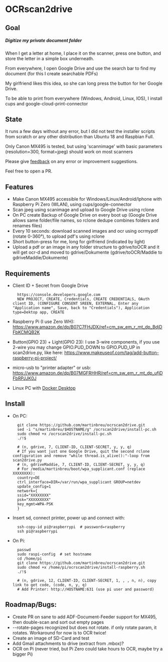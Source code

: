 # OCRscan2drive

## Goal
##### Digitize my private document folder
When I get a letter at home, I place it on the scanner, press one button, and store the letter in a simple box underneath.

From everywhere, I open Google Drive and use the search bar to find my document (for this I create searchable PDFs)

My girlfriend likes this idea, so she can long press the button for her Google Drive.

To be able to print from everywhere (Windows, Android, Linux, IOS), I install cups and google-cloud-print-connector

## State
It runs a few days without any error, but I did not test the installer scripts from scratch or any other distribution than Ubuntu 18 and Raspbian Full.

Only Canon MX495 is tested, but using 'scannimage' with basic parameters (resolution=300, format=jpeg) should work on most scanners

Please give [feedback](https://github.com/martinbreu/ocrscan2drive/issues/new) on any error or improvement suggestions.

Feel free to open a PR.

## Features
* Make Canon MX495 accessible for Windows/Linux/Android/Iphone with Raspberry Pi Zero (WLAN), using cups/google-connector
* Scan jpeg using scanimage and upload to Google Drive using rclone
* On PC create Backup of Google Drive on every boot up (Google Drive allows same folder/file names, so rclone dedupe combines folders and renames files)
* Every 10 seconds: download scanned images and ocr using ocrmypdf (rotate 0-360°), to upload pdf's using rclone
* Short button-press for me, long for girlfriend (indicated by light)
* Upload a pdf or an image in any folder structure to gdrive/toOCR and it will get ocr-d and moved to gdrive/Dokumente (gdrive/toOCR/Maddie to gdriveMaddie/Dokumente)

## Requirements
* Client ID + Secret from Google Drive

        https://console.developers.google.com
        NEW PROJECT, CREATE, Credentials, CREATE CREDENTIALS, OAuth client ID, (CONFIGURE CONSENT SREEN, EXTERNAL, Enter any "Application name", Save, back to "Credentials"), Application type=Dektop app, CREATE

* Raspberry Pi (I use Zero WH): https://www.amazon.de/dp/B07C7FHJDX/ref=cm_sw_em_r_mt_dp_BdjDFbKCMQB2K
* Button(GPIO 23) + Light(GPIO 23): I use 3-wire components, if you use 2-wire you may change GPIO.PUD_DOWN to GPIO.PUD_UP in scan2drive.py, like here: https://www.makeuseof.com/tag/add-button-raspberry-pi-project/
* micro-usb to "printer adapter" or usb: https://www.amazon.de/dp/B07MGFRHHR/ref=cm_sw_em_r_mt_dp_ufjDFbRPJJK0J
* Linux PC with [Docker Desktop](https://hub.docker.com/search?q=&type=edition&offering=community&operating_system=linux)


## Install
* On PC:

        git clone https://github.com/martinbreu/ocrscan2drive.git
        sed -i "s/martinbreu/$HOSTNAME/g" /ocrscan2drive/install-pc.sh
        sudo chmod +x /ocrscan2drive/install-pc.sh
        ./!$
        
        # (n, gdrive, 7, CLIENT-ID, CLIENT-SECRET, y, y, q)
        # If you want just one Google Drive, quit the second rclone configuration and remove "while thread.is_alive():"-loop from scan2drive.py
        # (n, gdriveMaddie, 7, CLIENT-ID, CLIENT-SECRET, y, y, q)
        # For /media/martinbreu/boot/wpa_supplicant.conf (replace XXXXXXXX):
        country=DE
        ctrl_interface=DIR=/var/run/wpa_supplicant GROUP=netdev
        update_config=1
        network={
        ssid="XXXXXXXX"
        psk="XXXXXXXXX"
        key_mgmt=WPA-PSK
        }

* Insert sd, connect printer, power up and connect with:

        ssh-copy-id pi@raspberrypi  # password=raspberry
        ssh pi@raspberrypi

* On Pi:
        
        passwd
        sudo raspi-config  # set hostname
        cd /home/pi
        git clone https://github.com/martinbreu/ocrscan2drive.git
        sudo chmod +x /home/pi/ocrscan2drive/install-raspberry.sh
        ./!$
        
        # (n, gdrive, 12, CLIENT-ID, CLIENT-SECRET, 1, , , n, n), copy link to get code, (code, n, y, q)
        # Add Printer: http://HOSTNAME:631 (use pi user and password)



## Roadmap/Bugs:
* Create PR on sane to add ADF-Document-Feeder support for MX495, then double-scan and sort out empty pages
* --rotate-pages recognized but does not rotate. if only rotate param, it rotates. Workaround for now is to OCR twice!
* Create an image of SD-Card and test
* Add Gmail attachments to drive (extract from .mbox)?
* OCR on Pi (never tried, but Pi Zero could take hours to OCR, maybe try a bigger Pi)
